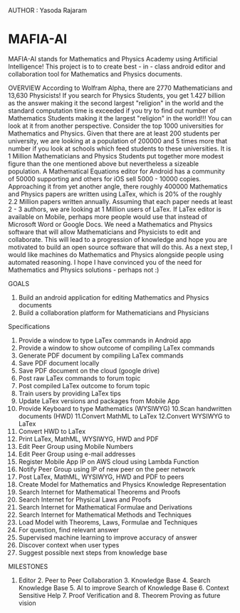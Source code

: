AUTHOR : Yasoda Rajaram 
# MAFIA-AI

MAFIA-AI stands for Mathematics and Physics Academy using Artificial Intelligence! This project is to to create best - in - class android editor and collaboration tool for Mathematics and Physics documents.
 
OVERVIEW
According to Wolfram Alpha, there are 2770 Mathematicians and 13,630 Physicists! If you search for Physics Students, you get 1.427 billion as the answer making it the second largest "religion" in the world and the standard computation time is exceeded if you try to find out number of Mathematics Students making it the largest "religion" in the world!!! You can look at it from another perspective. Consider the top 1000 universities for Mathematics and Physics. Given that there are at least 200 students per university, we are looking at a population of 200000 and 5 times more that number if you look at schools which feed students to these universities. It is 1 Million Mathematicians and Physics Students put together more modest figure than the one mentioned above but nevertheless a sizeable population. A Mathematical Equations editor for Android has a community of 50000 supporting and others for iOS sell 5000 - 10000 copies. Approaching it from yet another angle, there roughly 400000 Mathematics and Physics papers are written using LaTex, which is 20% of the roughly 2.2 Million papers written annually. Assuming that each paper needs at least 2 - 3 authors, we are looking at 1 Million users of LaTex. If LaTex editor is available on Mobile, perhaps more people would use that instead of Microsoft Word or Google Docs. We need a Mathematics and Physics software that will allow Mathematicians and Physicists to edit and collaborate. This will lead to a progression of knowledge and hope you are motivated to build an open source software that will do this. As a next step, I would like machines do Mathematics and Physics alongside people using automated reasoning. I hope I have convinced you of the need for Mathematics and Physics solutions - perhaps not :) 

GOALS
1. Build an android application for editing Mathematics and Physics documents 
2. Build a collaboration platform for Mathematicians and Physicians 

Specifications
1. Provide a window to type LaTex commands in Android app
2. Provide a window to show outcome of compiling LaTex commands  
3. Generate PDF document by compiling LaTex commands 
3. Save PDF document locally 
4. Save PDF document on the cloud (google drive)
5. Post raw LaTex commands to forum topic 
6. Post compiled LaTex outcome to forum topic 
7. Train users by providing LaTex tips 
8. Update LaTex versions and packages from Mobile App 
9. Provide Keyboard to type Mathematics (WYSIWYG)
10.Scan handwritten documents (HWD)
11.Convert MathML to LaTex
12.Convert WYSIWYG to LaTex
13. Convert HWD to LaTex
14. Print LaTex, MathML, WYSIWYG, HWD and PDF 
15. Edit Peer Group using Mobile Numbers 
16. Edit Peer Group using e-mail addresses 
17. Register Mobile App IP on AWS cloud using Lambda Function 
18. Notify Peer Group using IP of new peer on the peer network
19. Post LaTex, MathML, WYSIWYG, HWD and PDF  to peers
20. Create Model for Mathematics and Physics Knowledge Representation
21. Search Internet for Mathematical Theorems and Proofs 
22. Search Internet for Physical Laws and Proofs 
23. Search Internet for Mathematical Formulae and Derivations
24. Search Internet for Mathematical Methods and Techniques 
25. Load Model with Theorems, Laws, Formulae and Techniques
26. For question, find relevant answer 
27. Supervised machine learning to improve accuracy of answer 
28. Discover context when user types
29. Suggest possible next steps from knowledge base

MILESTONES 
1. Editor 2. Peer to Peer Collaboration 3. Knowledge Base 4. Search Knowledge Base 5. AI to improve Search of Knowledge Base 6. Context Sensitive Help 7. Proof Verification and 8. Theorem Proving as future vision
